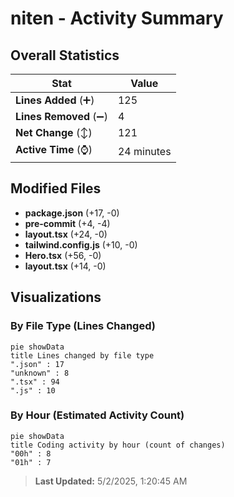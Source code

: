 # niten - Activity Summary 

## Overall Statistics

| Stat                   | Value                                                             |
| ---------------------- | ----------------------------------------------------------------- |
| **Lines Added** (➕)   | 125                                          |
| **Lines Removed** (➖) | 4                                        |
| **Net Change** (↕)    | 121                |
| **Active Time** (⌚)   | 24 minutes |


## Modified Files
- **package.json** (+17, -0)
- **pre-commit** (+4, -4)
- **layout.tsx** (+24, -0)
- **tailwind.config.js** (+10, -0)
- **Hero.tsx** (+56, -0)
- **layout.tsx** (+14, -0)

## Visualizations

### By File Type (Lines Changed)

```mermaid
pie showData
title Lines changed by file type
".json" : 17
"unknown" : 8
".tsx" : 94
".js" : 10
```

### By Hour (Estimated Activity Count)

```mermaid
pie showData
title Coding activity by hour (count of changes)
"00h" : 8
"01h" : 7
```


> **Last Updated:** 5/2/2025, 1:20:45 AM